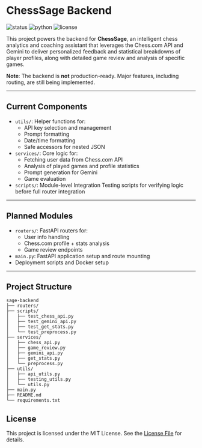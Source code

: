 # ChessSage Backend

![status](https://img.shields.io/badge/status-WIP-yellow)
![python](https://img.shields.io/badge/python-3.10%2B-blue)
![license](https://img.shields.io/badge/license-MIT-green)

This project powers the backend for **ChessSage**, an intelligent chess analytics and coaching assistant that leverages the Chess.com API and Gemini to deliver personalized feedback and statistical breakdowns of player profiles, along with detailed game review and analysis of specific games.

**Note**: The backend is **not** production-ready. Major features, including routing, are still being implemented.

---

## Current Components

- `utils/`: Helper functions for:
  - API key selection and management
  - Prompt formatting
  - Date/time formatting
  - Safe accessors for nested JSON
- `services/`: Core logic for:
  - Fetching user data from Chess.com API
  - Analysis of played games and profile statistics
  - Prompt generation for Gemini
  - Game evaluation
- `scripts/`: Module-level Integration Testing scripts for verifying logic before full router integration

---

## Planned Modules

- `routers/`: FastAPI routers for:
  - User info handling
  - Chess.com profile + stats analysis
  - Game review endpoints
- `main.py`: FastAPI application setup and route mounting
- Deployment scripts and Docker setup

---

## Project Structure

```
sage-backend
├── routers/    
├── scripts/  
│   ├── test_chess_api.py  
│   ├── test_gemini_api.py  
│   ├── test_get_stats.py  
│   └── test_preprocess.py  
├── services/  
│   ├── chess_api.py  
│   ├── game_review.py  
│   ├── gemini_api.py  
│   ├── get_stats.py  
│   └── preprocess.py  
├── utils/  
│   ├── api_utils.py  
│   ├── testing_utils.py  
│   └── utils.py  
├── main.py  
├── README.md  
└── requirements.txt  
```

## License
This project is licensed under the MIT License. See the [License File](./LICENSE) for details.